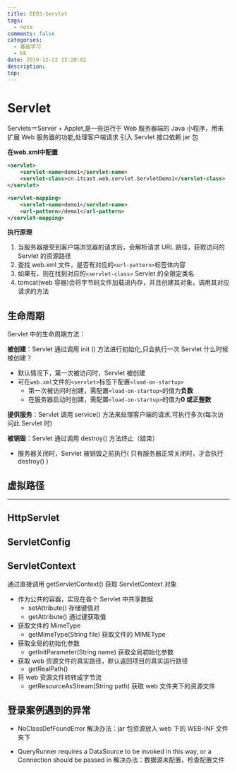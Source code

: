 ```yaml
---
title: EE03-Servlet
tags:
  - note
comments: false
categories:
  - 基础学习
  - EE
date: 2019-12-22 12:20:02
description:
top:
---
```


# Servlet

Servlets＝Server + Applet,是一些运行于 Web 服务器端的 Java 小程序，用来扩展 Web 服务器的功能,处理客户端请求
引入 Servlet 接口依赖 jar 包

**在web.xml中配置**

```xml
<servlet>
    <servlet-name>demo1</servlet-name>
    <servlet-class>cn.itcast.web.servlet.ServletDemo1</servlet-class>
</servlet>

<servlet-mapping>
    <servlet-name>demo1</servlet-name>
    <url-pattern>/demo1</url-pattern>
</servlet-mapping>
```

**执行原理**

1. 当服务器接受到客户端浏览器的请求后，会解析请求 URL 路径，获取访问的 Servlet 的资源路径
2. 查找 web.xml 文件，是否有对应的`<url-pattern>`标签体内容
3. 如果有，则在找到对应的`<servlet-class>` Servlet 的全限定类名
4. tomcat(web 容器)会将字节码文件加载进内存，并且创建其对象，调用其对应请求的方法


## 生命周期

Servlet 中的生命周期方法：

**被创建**：Servlet 通过调用 init () 方法进行初始化,只会执行一次
Servlet 什么时候被创建？
* 默认情况下，第一次被访问时，Servlet 被创建
* 可在`web.xml`文件的`<servlet>`标签下配置`<load-on-startup>`
  * 第一次被访问时创建，需配置`<load-on-startup>`的值为**负数**
  * 在服务器启动时创建，需配置`<load-on-startup>`的值为**0 或正整数**

**提供服务**：Servlet 调用 service() 方法来处理客户端的请求,可执行多次(每次访问此 Servlet 时)
  
**被销毁**：Servlet 通过调用 destroy() 方法终止（结束）

* 服务器关闭时，Servlet 被销毁之前执行( 只有服务器正常关闭时，才会执行 destroy() )

## 虚拟路径

----------

## HttpServlet

## ServletConfig

## ServletContext

通过直接调用 getServletContext() 获取 ServletContext 对象

* 作为公共的容器，实现在各个 Servlet 中共享数据
  * setAttribute() 存储键值对
  * getAttribute() 通过键获取值
* 获取文件的 MimeType
  * getMimeType(String file) 获取文件的 MIMEType  
* 获取全局的初始化参数
  * getInitParameter(String name) 获取全局初始化参数
* 获取 web 资源文件的真实路径，默认返回项目的真实运行路径
  * getRealPath()
* 将 web 资源文件转转成字节流
  * getResourceAsStream(String path) 获取 web 文件夹下的资源文件 


## 登录案例遇到的异常

* NoClassDefFoundError 解决办法：jar 包资源放入 web 下的 WEB-INF 文件夹下 

* QueryRunner requires a DataSource to be invoked in this way, or a Connection should be passed in
解决办法：数据源未配置，检查配置文件

